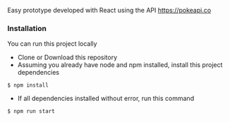 Easy prototype developed with React using the API https://pokeapi.co

### Installation
You can run this project locally

- Clone or Download this repository
- Assuming you already have node and npm installed, install this project dependencies
```
$ npm install
```
- If all dependencies installed without error, run this command
```
$ npm run start
```